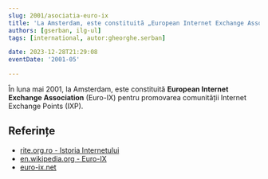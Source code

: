 ```yaml
---
slug: 2001/asociatia-euro-ix
title: 'La Amsterdam, este constituită „European Internet Exchange Association” (Euro-IX)'
authors: [gserban, ilg-ul]
tags: [international, autor:gheorghe.serban]

date: 2023-12-28T21:29:08
eventDate: '2001-05'

---
```


În luna mai 2001, la Amsterdam, este constituită **European Internet
Exchange Association** (Euro-IX) pentru promovarea comunității Internet
Exchange Points (IXP).

<!-- truncate -->

## Referințe

- [rite.org.ro - Istoria Internetului](https://rite.org.ro/istoria-internetului/)
- [en.wikipedia.org - Euro-IX](https://en.wikipedia.org/wiki/European_Internet_Exchange_Association)
- [euro-ix.net](https://www.euro-ix.net/)
